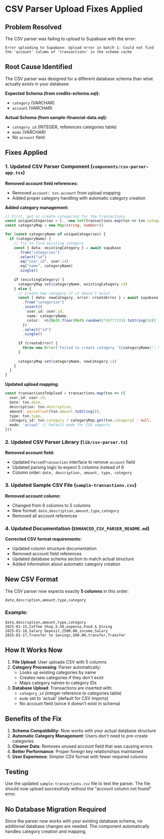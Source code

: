 # CSV Parser Upload Fixes Applied

## Problem Resolved

The CSV parser was failing to upload to Supabase with the error:
```
Error uploading to Supabase: Upload error in batch 1: Could not find the 'account' column of 'transactions' in the schema cache
```

## Root Cause Identified

The CSV parser was designed for a different database schema than what actually exists in your database:

**Expected Schema (from credits-schema.sql):**
- `category` (VARCHAR)
- `account` (VARCHAR)

**Actual Schema (from sample-financial-data.sql):**
- `category_id` (INTEGER, references categories table)
- `mode` (VARCHAR)
- No `account` field

## Fixes Applied

### 1. Updated CSV Parser Component (`components/csv-parser-app.tsx`)

**Removed account field references:**
- Removed `account: txn.account` from upload mapping
- Added proper category handling with automatic category creation

**Added category management:**
```typescript
// First, get or create categories for the transactions
const uniqueCategories = [...new Set(transactions.map(txn => txn.category).filter(Boolean))]
const categoryMap = new Map<string, number>()

for (const categoryName of uniqueCategories) {
  if (categoryName) {
    // Try to find existing category
    const { data: existingCategory } = await supabase
      .from("categories")
      .select("id")
      .eq("user_id", user.id)
      .eq("name", categoryName)
      .single()
    
    if (existingCategory) {
      categoryMap.set(categoryName, existingCategory.id)
    } else {
      // Create new category if it doesn't exist
      const { data: newCategory, error: createError } = await supabase
        .from("categories")
        .insert({
          user_id: user.id,
          name: categoryName,
          color: `#${Math.floor(Math.random()*16777215).toString(16)}` // Random color
        })
        .select("id")
        .single()
      
      if (createError) {
        throw new Error(`Failed to create category '${categoryName}': ${createError.message}`)
      }
      
      categoryMap.set(categoryName, newCategory.id)
    }
  }
}
```

**Updated upload mapping:**
```typescript
const transactionsToUpload = transactions.map(txn => ({
  user_id: user.id,
  date: txn.date,
  description: txn.description,
  amount: parseFloat(txn.amount.toString()),
  type: txn.type,
  category_id: txn.category ? categoryMap.get(txn.category) : null,
  mode: 'actual' // Default mode for CSV imports
}))
```

### 2. Updated CSV Parser Library (`lib/csv-parser.ts`)

**Removed account field:**
- Updated `ParsedTransaction` interface to remove `account` field
- Updated parsing logic to expect 5 columns instead of 6
- Column order: `date, description, amount, type, category`

### 3. Updated Sample CSV File (`sample-transactions.csv`)

**Removed account column:**
- Changed from 6 columns to 5 columns
- New format: `date,description,amount,type,category`
- Removed all account references

### 4. Updated Documentation (`ENHANCED_CSV_PARSER_README.md`)

**Corrected CSV format requirements:**
- Updated column structure documentation
- Removed account field references
- Updated database schema section to match actual structure
- Added information about automatic category creation

## New CSV Format

The CSV parser now expects exactly **5 columns** in this order:

```csv
date,description,amount,type,category
```

### Example:
```csv
date,description,amount,type,category
2025-01-15,Coffee Shop,5.50,expense,Food & Dining
2025-01-16,Salary Deposit,2500.00,income,Salary
2025-01-17,Transfer to Savings,500.00,transfer,Transfer
```

## How It Works Now

1. **File Upload**: User uploads CSV with 5 columns
2. **Category Processing**: Parser automatically:
   - Looks up existing categories by name
   - Creates new categories if they don't exist
   - Maps category names to category IDs
3. **Database Upload**: Transactions are inserted with:
   - `category_id` (integer reference to categories table)
   - `mode` set to 'actual' (default for CSV imports)
   - No account field (since it doesn't exist in schema)

## Benefits of the Fix

1. **Schema Compatibility**: Now works with your actual database structure
2. **Automatic Category Management**: Users don't need to pre-create categories
3. **Cleaner Data**: Removes unused account field that was causing errors
4. **Better Performance**: Proper foreign key relationships maintained
5. **User Experience**: Simpler CSV format with fewer required columns

## Testing

Use the updated `sample-transactions.csv` file to test the parser. The file should now upload successfully without the "account column not found" error.

## No Database Migration Required

Since the parser now works with your existing database schema, no additional database changes are needed. The component automatically handles category creation and mapping.
